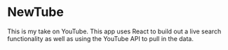 # NewTube

This is my take on YouTube. This app uses React to build out a live search functionality as well as using the YouTube API to pull in the data.
